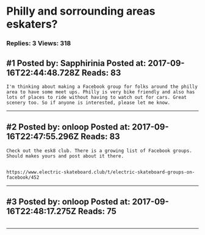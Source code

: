 # Philly and sorrounding areas eskaters?

### Replies: 3 Views: 318

## \#1 Posted by: Sapphirinia Posted at: 2017-09-16T22:44:48.728Z Reads: 83

```
I'm thinking about making a Facebook group for folks around the philly area to have some meet ups. Philly is very bike friendly and also has lots of places to ride without having to watch out for cars. Great scenery too. So if anyone is interested, please let me know.
```

---
## \#2 Posted by: onloop Posted at: 2017-09-16T22:47:55.296Z Reads: 83

```
Check out the esk8 club. There is a growing list of Facebook groups. Should makes yours and post about it there.


https://www.electric-skateboard.club/t/electric-skateboard-groups-on-facebook/452
```

---
## \#3 Posted by: onloop Posted at: 2017-09-16T22:48:17.275Z Reads: 75

```

```

---
